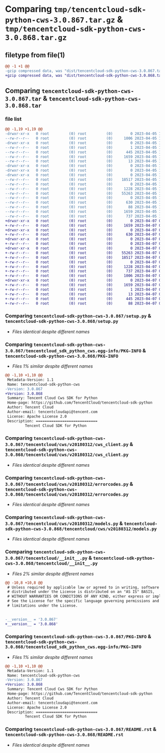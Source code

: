 # Comparing `tmp/tencentcloud-sdk-python-cws-3.0.867.tar.gz` & `tmp/tencentcloud-sdk-python-cws-3.0.868.tar.gz`

## filetype from file(1)

```diff
@@ -1 +1 @@
-gzip compressed data, was "dist/tencentcloud-sdk-python-cws-3.0.867.tar", last modified: Wed Apr  5 16:27:02 2023, max compression
+gzip compressed data, was "dist/tencentcloud-sdk-python-cws-3.0.868.tar", last modified: Fri Apr  7 00:26:04 2023, max compression
```

## Comparing `tencentcloud-sdk-python-cws-3.0.867.tar` & `tencentcloud-sdk-python-cws-3.0.868.tar`

### file list

```diff
@@ -1,19 +1,19 @@
-drwxr-xr-x   0 root         (0) root         (0)        0 2023-04-05 16:27:02.000000 tencentcloud-sdk-python-cws-3.0.867/
--rw-r--r--   0 root         (0) root         (0)     1006 2023-04-05 16:27:02.000000 tencentcloud-sdk-python-cws-3.0.867/setup.py
-drwxr-xr-x   0 root         (0) root         (0)        0 2023-04-05 16:27:02.000000 tencentcloud-sdk-python-cws-3.0.867/tencentcloud_sdk_python_cws.egg-info/
--rw-r--r--   0 root         (0) root         (0)        1 2023-04-05 16:27:02.000000 tencentcloud-sdk-python-cws-3.0.867/tencentcloud_sdk_python_cws.egg-info/dependency_links.txt
--rw-r--r--   0 root         (0) root         (0)      445 2023-04-05 16:27:02.000000 tencentcloud-sdk-python-cws-3.0.867/tencentcloud_sdk_python_cws.egg-info/SOURCES.txt
--rw-r--r--   0 root         (0) root         (0)     1659 2023-04-05 16:27:02.000000 tencentcloud-sdk-python-cws-3.0.867/tencentcloud_sdk_python_cws.egg-info/PKG-INFO
--rw-r--r--   0 root         (0) root         (0)       13 2023-04-05 16:27:02.000000 tencentcloud-sdk-python-cws-3.0.867/tencentcloud_sdk_python_cws.egg-info/top_level.txt
-drwxr-xr-x   0 root         (0) root         (0)        0 2023-04-05 16:27:02.000000 tencentcloud-sdk-python-cws-3.0.867/tencentcloud/
-drwxr-xr-x   0 root         (0) root         (0)        0 2023-04-05 16:27:02.000000 tencentcloud-sdk-python-cws-3.0.867/tencentcloud/cws/
-drwxr-xr-x   0 root         (0) root         (0)        0 2023-04-05 16:27:02.000000 tencentcloud-sdk-python-cws-3.0.867/tencentcloud/cws/v20180312/
--rw-r--r--   0 root         (0) root         (0)    18517 2023-04-05 16:27:02.000000 tencentcloud-sdk-python-cws-3.0.867/tencentcloud/cws/v20180312/cws_client.py
--rw-r--r--   0 root         (0) root         (0)        0 2023-04-05 16:27:02.000000 tencentcloud-sdk-python-cws-3.0.867/tencentcloud/cws/v20180312/__init__.py
--rw-r--r--   0 root         (0) root         (0)     1228 2023-04-05 16:27:02.000000 tencentcloud-sdk-python-cws-3.0.867/tencentcloud/cws/v20180312/errorcodes.py
--rw-r--r--   0 root         (0) root         (0)    55263 2023-04-05 16:27:02.000000 tencentcloud-sdk-python-cws-3.0.867/tencentcloud/cws/v20180312/models.py
--rw-r--r--   0 root         (0) root         (0)        0 2023-04-05 16:27:02.000000 tencentcloud-sdk-python-cws-3.0.867/tencentcloud/cws/__init__.py
--rw-r--r--   0 root         (0) root         (0)      630 2023-04-05 16:27:02.000000 tencentcloud-sdk-python-cws-3.0.867/tencentcloud/__init__.py
--rw-r--r--   0 root         (0) root         (0)       88 2023-04-05 16:27:02.000000 tencentcloud-sdk-python-cws-3.0.867/setup.cfg
--rw-r--r--   0 root         (0) root         (0)     1659 2023-04-05 16:27:02.000000 tencentcloud-sdk-python-cws-3.0.867/PKG-INFO
--rw-r--r--   0 root         (0) root         (0)      737 2023-04-05 16:27:02.000000 tencentcloud-sdk-python-cws-3.0.867/README.rst
+drwxr-xr-x   0 root         (0) root         (0)        0 2023-04-07 00:26:04.000000 tencentcloud-sdk-python-cws-3.0.868/
+-rw-r--r--   0 root         (0) root         (0)     1659 2023-04-07 00:26:04.000000 tencentcloud-sdk-python-cws-3.0.868/PKG-INFO
+drwxr-xr-x   0 root         (0) root         (0)        0 2023-04-07 00:26:04.000000 tencentcloud-sdk-python-cws-3.0.868/tencentcloud/
+-rw-r--r--   0 root         (0) root         (0)      630 2023-04-07 00:26:04.000000 tencentcloud-sdk-python-cws-3.0.868/tencentcloud/__init__.py
+drwxr-xr-x   0 root         (0) root         (0)        0 2023-04-07 00:26:04.000000 tencentcloud-sdk-python-cws-3.0.868/tencentcloud/cws/
+-rw-r--r--   0 root         (0) root         (0)        0 2023-04-07 00:26:04.000000 tencentcloud-sdk-python-cws-3.0.868/tencentcloud/cws/__init__.py
+drwxr-xr-x   0 root         (0) root         (0)        0 2023-04-07 00:26:04.000000 tencentcloud-sdk-python-cws-3.0.868/tencentcloud/cws/v20180312/
+-rw-r--r--   0 root         (0) root         (0)    55263 2023-04-07 00:26:04.000000 tencentcloud-sdk-python-cws-3.0.868/tencentcloud/cws/v20180312/models.py
+-rw-r--r--   0 root         (0) root         (0)    18517 2023-04-07 00:26:04.000000 tencentcloud-sdk-python-cws-3.0.868/tencentcloud/cws/v20180312/cws_client.py
+-rw-r--r--   0 root         (0) root         (0)        0 2023-04-07 00:26:04.000000 tencentcloud-sdk-python-cws-3.0.868/tencentcloud/cws/v20180312/__init__.py
+-rw-r--r--   0 root         (0) root         (0)     1228 2023-04-07 00:26:04.000000 tencentcloud-sdk-python-cws-3.0.868/tencentcloud/cws/v20180312/errorcodes.py
+-rw-r--r--   0 root         (0) root         (0)      737 2023-04-07 00:26:04.000000 tencentcloud-sdk-python-cws-3.0.868/README.rst
+-rw-r--r--   0 root         (0) root         (0)     1006 2023-04-07 00:26:04.000000 tencentcloud-sdk-python-cws-3.0.868/setup.py
+drwxr-xr-x   0 root         (0) root         (0)        0 2023-04-07 00:26:04.000000 tencentcloud-sdk-python-cws-3.0.868/tencentcloud_sdk_python_cws.egg-info/
+-rw-r--r--   0 root         (0) root         (0)     1659 2023-04-07 00:26:04.000000 tencentcloud-sdk-python-cws-3.0.868/tencentcloud_sdk_python_cws.egg-info/PKG-INFO
+-rw-r--r--   0 root         (0) root         (0)        1 2023-04-07 00:26:04.000000 tencentcloud-sdk-python-cws-3.0.868/tencentcloud_sdk_python_cws.egg-info/dependency_links.txt
+-rw-r--r--   0 root         (0) root         (0)       13 2023-04-07 00:26:04.000000 tencentcloud-sdk-python-cws-3.0.868/tencentcloud_sdk_python_cws.egg-info/top_level.txt
+-rw-r--r--   0 root         (0) root         (0)      445 2023-04-07 00:26:04.000000 tencentcloud-sdk-python-cws-3.0.868/tencentcloud_sdk_python_cws.egg-info/SOURCES.txt
+-rw-r--r--   0 root         (0) root         (0)       88 2023-04-07 00:26:04.000000 tencentcloud-sdk-python-cws-3.0.868/setup.cfg
```

### Comparing `tencentcloud-sdk-python-cws-3.0.867/setup.py` & `tencentcloud-sdk-python-cws-3.0.868/setup.py`

 * *Files identical despite different names*

### Comparing `tencentcloud-sdk-python-cws-3.0.867/tencentcloud_sdk_python_cws.egg-info/PKG-INFO` & `tencentcloud-sdk-python-cws-3.0.868/PKG-INFO`

 * *Files 1% similar despite different names*

```diff
@@ -1,10 +1,10 @@
 Metadata-Version: 1.1
 Name: tencentcloud-sdk-python-cws
-Version: 3.0.867
+Version: 3.0.868
 Summary: Tencent Cloud Cws SDK for Python
 Home-page: https://github.com/TencentCloud/tencentcloud-sdk-python
 Author: Tencent Cloud
 Author-email: tencentcloudapi@tencent.com
 License: Apache License 2.0
 Description: ============================
         Tencent Cloud SDK for Python
```

### Comparing `tencentcloud-sdk-python-cws-3.0.867/tencentcloud/cws/v20180312/cws_client.py` & `tencentcloud-sdk-python-cws-3.0.868/tencentcloud/cws/v20180312/cws_client.py`

 * *Files identical despite different names*

### Comparing `tencentcloud-sdk-python-cws-3.0.867/tencentcloud/cws/v20180312/errorcodes.py` & `tencentcloud-sdk-python-cws-3.0.868/tencentcloud/cws/v20180312/errorcodes.py`

 * *Files identical despite different names*

### Comparing `tencentcloud-sdk-python-cws-3.0.867/tencentcloud/cws/v20180312/models.py` & `tencentcloud-sdk-python-cws-3.0.868/tencentcloud/cws/v20180312/models.py`

 * *Files identical despite different names*

### Comparing `tencentcloud-sdk-python-cws-3.0.867/tencentcloud/__init__.py` & `tencentcloud-sdk-python-cws-3.0.868/tencentcloud/__init__.py`

 * *Files 2% similar despite different names*

```diff
@@ -10,8 +10,8 @@
 # Unless required by applicable law or agreed to in writing, software
 # distributed under the License is distributed on an "AS IS" BASIS,
 # WITHOUT WARRANTIES OR CONDITIONS OF ANY KIND, either express or implied.
 # See the License for the specific language governing permissions and
 # limitations under the License.
 
 
-__version__ = '3.0.867'
+__version__ = '3.0.868'
```

### Comparing `tencentcloud-sdk-python-cws-3.0.867/PKG-INFO` & `tencentcloud-sdk-python-cws-3.0.868/tencentcloud_sdk_python_cws.egg-info/PKG-INFO`

 * *Files 1% similar despite different names*

```diff
@@ -1,10 +1,10 @@
 Metadata-Version: 1.1
 Name: tencentcloud-sdk-python-cws
-Version: 3.0.867
+Version: 3.0.868
 Summary: Tencent Cloud Cws SDK for Python
 Home-page: https://github.com/TencentCloud/tencentcloud-sdk-python
 Author: Tencent Cloud
 Author-email: tencentcloudapi@tencent.com
 License: Apache License 2.0
 Description: ============================
         Tencent Cloud SDK for Python
```

### Comparing `tencentcloud-sdk-python-cws-3.0.867/README.rst` & `tencentcloud-sdk-python-cws-3.0.868/README.rst`

 * *Files identical despite different names*

